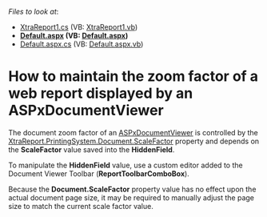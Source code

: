 <!-- default file list -->
*Files to look at*:

* [XtraReport1.cs](./CS/App_Code/XtraReport1.cs) (VB: [XtraReport1.vb](./VB/App_Code/XtraReport1.vb))
* **[Default.aspx](./CS/Default.aspx) (VB: [Default.aspx](./VB/Default.aspx))**
* [Default.aspx.cs](./CS/Default.aspx.cs) (VB: [Default.aspx.vb](./VB/Default.aspx.vb))
<!-- default file list end -->
# How to maintain the zoom factor of a web report displayed by an ASPxDocumentViewer


<p>The document zoom factor of an <a href="http://documentation.devexpress.com/#XtraReports/CustomDocument5193"><u>ASPxDocumentViewer</u></a> is controlled by the <a href="http://documentation.devexpress.com/#CoreLibraries/DevExpressXtraPrintingDocument_ScaleFactortopic"><u>XtraReport.PrintingSystem.Document.ScaleFactor</u></a> property and depends on the <strong>ScaleFactor</strong> value saved into the <strong>HiddenField</strong>.</p><p>To manipulate the <strong>HiddenField</strong> value, use a custom editor added to the Document Viewer Toolbar (<strong>ReportToolbarComboBox</strong>).</p><p>Because the <strong>Document.ScaleFactor</strong> property value has no effect upon the actual document page size, it may be required to manually adjust the page size to match the current scale factor value.</p>

<br/>


